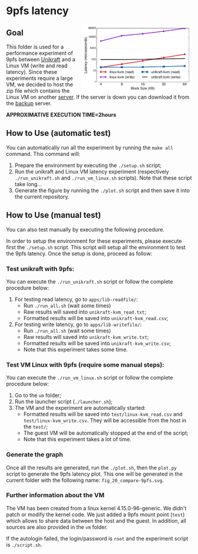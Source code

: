 # 9pfs latency

<img align="right" src="../../plots/fig_20_compare-9pfs.svg" width="300" />

## Goal

This folder is used for a performance experiment of 9pfs between
[Unikraft][] and a Linux VM (write and read latency). Since these
experiments require a large VM, we decided to host the zip file which
contains the Linux VM on another [server]. If the server is down
you can download it from the [backup] server.

[Unikraft]: https://github.com/unikraft/unikraft
[server]: http://releases.unikraft.org/.eurosys21/vm.zip
[backup]: https://people.montefiore.uliege.be/gain/unikraft/vm.zip

**APPROXIMATIVE EXECUTION TIME=2hours**

## How to Use (automatic test)

You can automatically run all the experiment by running the `make all`
command. This command will:

1. Prepare the environment by executing the `./setup.sh` script;
2. Run the unikraft and Linux VM latency experiment (respectively
`./run_unikraft.sh` and `./run_vm_linux.sh` scripts). Note that
these script take long...
3. Generate the figure by running the `./plot.sh` script and then save
it into the current repository.

## How to Use (manual test)

You can also test manually by executing the following procedure.

In order to setup the environment for these experiments, please 
execute first the `./setup.sh` script. This script will setup all the
environment to test the 9pfs latency. Once the setup is done, proceed
as follow:

### Test unikraft with 9pfs:

You can execute the `./run_unikraft.sh` script or follow the complete
procedure below:
    
1. For testing read latency, go to `apps/lib-readfile/`:
    - Run `./run_all.sh` (wait some times) 
    - Raw results will saved into `unikraft-kvm_read.txt`;
    - Formatted results will be saved into `unikraft-kvm_read.csv`;
2. For testing write latency, go to `apps/lib-writefile/`:
    - Run `./run_all.sh` (wait some times) 
    - Raw results will saved into `unikraft-kvm_write.txt`;
    - Formatted results will be saved into `unikraft-kvm_write.csv`;
    - Note that this experiment takes some time.

### Test VM Linux with 9pfs (require some manual steps):

You can execute the `./run_vm_linux.sh` script or follow the complete
procedure below:

1. Go to the `vm` folder;
2. Run the launcher script (`./launcher.sh`);
3. The VM and the experiment are automatically started:
    - Formatted results will be saved into `test/linux-kvm_read.csv`
    and `test/linux-kvm_write.csv`. They will be accessible from the
    host in the `test/`;
    - The guest VM will be automatically stopped at the end of the
    script;
    - Note that this experiment takes a lot of time.

### Generate the graph

Once all the results are generated, run the `./plot.sh`, then the
`plot.py` script to generate the 9pfs latency plot. This one will
be generated in the current folder with the following name: 
`fig_20_compare-9pfs.svg`.

### Further information about the VM

The VM has been created from a linux kernel 4.15.0-96-generic. We
didn't patch or modify the kernel code. We just added a 9pfs mount
point (`test`) which allows to share data between the host and the
guest. In addition, all sources are also provided in the `vm` folder.

If the autologin failed, the login/password is `root` and the
experiment script is `./script.sh`.

